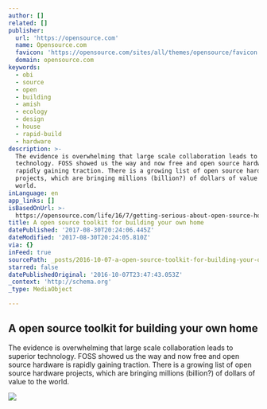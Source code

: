```yaml
---
author: []
related: []
publisher:
  url: 'https://opensource.com'
  name: Opensource.com
  favicon: 'https://opensource.com/sites/all/themes/opensource/favicon.ico'
  domain: opensource.com
keywords:
  - obi
  - source
  - open
  - building
  - amish
  - ecology
  - design
  - house
  - rapid-build
  - hardware
description: >-
  The evidence is overwhelming that large scale collaboration leads to superior
  technology. FOSS showed us the way and now free and open source hardware is
  rapidly gaining traction. There is a growing list of open source hardware
  projects, which are bringing millions (billion?) of dollars of value to the
  world.
inLanguage: en
app_links: []
isBasedOnUrl: >-
  https://opensource.com/life/16/7/getting-serious-about-open-source-homes?sc_cid=701600000011jJVAAY
title: A open source toolkit for building your own home
datePublished: '2017-08-30T20:24:06.445Z'
dateModified: '2017-08-30T20:24:05.810Z'
via: {}
inFeed: true
sourcePath: _posts/2016-10-07-a-open-source-toolkit-for-building-your-own-home.md
starred: false
datePublishedOriginal: '2016-10-07T23:47:43.053Z'
_context: 'http://schema.org'
_type: MediaObject

---
```

<article style=""><h1>A open source toolkit for building your own home</h1><p>The evidence is overwhelming that large scale collaboration leads to superior technology. FOSS showed us the way and now free and open source hardware is rapidly gaining traction. There is a growing list of open source hardware projects, which are bringing millions (billion?) of dollars of value to the world.</p><img src="https://opensource.com/sites/default/files/images/life/LIFE_housing.png" /></article>
